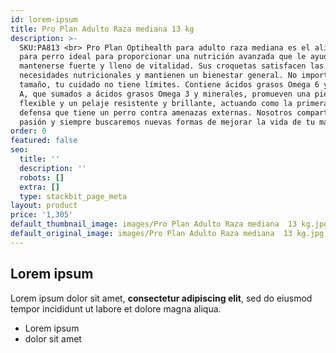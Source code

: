 ```yaml
---
id: lorem-ipsum
title: Pro Plan Adulto Raza mediana 13 kg
description: >-
  SKU:PA813 <br> Pro Plan Optihealth para adulto raza mediana es el alimento
  para perro ideal para proporcionar una nutrición avanzada que le ayudará
  mantenerse fuerte y lleno de vitalidad. Sus croquetas satisfacen las
  necesidades nutricionales y mantienen un bienestar general. No importa su
  tamaño, tu cuidado no tiene límites. Contiene ácidos grasos Omega 6 y vitamina
  A, que sumados a ácidos grasos Omega 3 y minerales, promueven una piel
  flexible y un pelaje resistente y brillante, actuando como la primera línea de
  defensa que tiene un perro contra amenazas externas. Nosotros compartimos tu
  pasión y siempre buscaremos nuevas formas de mejorar la vida de tu mascota.
order: 0
featured: false
seo:
  title: ''
  description: ''
  robots: []
  extra: []
  type: stackbit_page_meta
layout: product
price: '1,305'
default_thumbnail_image: images/Pro Plan Adulto Raza mediana  13 kg.jpg
default_original_image: images/Pro Plan Adulto Raza mediana  13 kg.jpg
---
```

## Lorem ipsum

Lorem ipsum dolor sit amet, **consectetur adipiscing elit**, sed do eiusmod tempor incididunt ut labore et dolore magna aliqua.

- Lorem ipsum
- dolor sit amet
